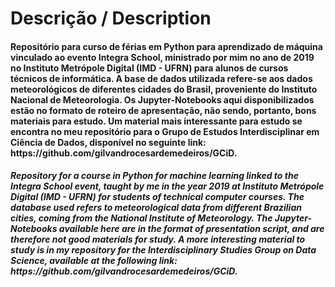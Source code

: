 # Descrição / Description
<h4> Repositório para curso de férias em Python para aprendizado de máquina vinculado ao evento Integra School, ministrado por mim no ano de 2019 no Instituto Metrópole Digital (IMD - UFRN) para alunos de cursos técnicos de informática. A base de dados utilizada refere-se aos dados meteorológicos de diferentes cidades do Brasil, proveniente do Instituto Nacional de Meteorologia. Os Jupyter-Notebooks aqui disponibilizados estão no formato de roteiro de apresentação, não sendo, portanto, bons materiais para estudo. Um material mais interessante para estudo se encontra no meu repositório para o Grupo de Estudos Interdisciplinar em Ciência de Dados, disponível no seguinte link: https://github.com/gilvandrocesardemedeiros/GCiD. 
<h4><i> Repository for a course in Python for machine learning linked to the Integra School event, taught by me in the year 2019 at Instituto Metrópole Digital (IMD - UFRN) for students of technical computer courses. The database used refers to meteorological data from different Brazilian cities, coming from the National Institute of Meteorology. The Jupyter-Notebooks available here are in the format of presentation script, and are therefore not good materials for study. A more interesting material to study is in my repository for the Interdisciplinary Studies Group on Data Science, available at the following link: https://github.com/gilvandrocesardemedeiros/GCiD.
